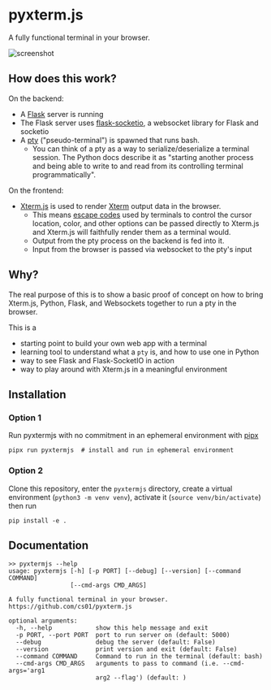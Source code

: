 # pyxterm.js
A fully functional terminal in your browser.

![screenshot](https://github.com/cs01/pyxterm.js/raw/master/pyxtermjs.gif)

## How does this work?

On the backend:
* A [Flask](http://flask.pocoo.org/) server is running
* The Flask server uses [flask-socketio](https://flask-socketio.readthedocs.io/en/latest/), a websocket library for Flask and socketio
* A [pty](https://docs.python.org/3/library/pty.html) ("pseudo-terminal") is spawned that runs bash.
  * You can think of a pty as a way to serialize/deserialize a terminal session. The Python docs describe it as "starting another process and being able to write to and read from its controlling terminal programmatically".

On the frontend:
* [Xterm.js](https://xtermjs.org/) is used to render [Xterm](https://en.wikipedia.org/wiki/Xterm) output data in the browser.
  * This means [escape codes](https://en.wikipedia.org/wiki/ANSI_escape_code) used by terminals to control the cursor location, color, and other options can be passed directly to Xterm.js and Xterm.js will faithfully render them as a terminal would.
  * Output from the pty process on the backend is fed into it.
  * Input from the browser is passed via websocket to the pty's input


## Why?
The real purpose of this is to show a basic proof of concept on how to bring Xterm.js, Python, Flask, and Websockets together to run a pty in the browser.

This is a
* starting point to build your own web app with a terminal
* learning tool to understand what a `pty` is, and how to use one in Python
* way to see Flask and Flask-SocketIO in action
* way to play around with Xterm.js in a meaningful environment

## Installation

### Option 1
Run pyxtermjs with no commitment in an ephemeral environment with [pipx](https://github.com/pipxproject/pip-app)
```
pipx run pyxtermjs  # install and run in ephemeral environment
```

### Option 2
Clone this repository, enter the `pyxtermjs` directory, create a virtual environment (`python3 -m venv venv`), activate it (`source venv/bin/activate`) then run
```
pip install -e .
```

## Documentation
```
>> pyxtermjs --help
usage: pyxtermjs [-h] [-p PORT] [--debug] [--version] [--command COMMAND]
                 [--cmd-args CMD_ARGS]

A fully functional terminal in your browser.
https://github.com/cs01/pyxterm.js

optional arguments:
  -h, --help            show this help message and exit
  -p PORT, --port PORT  port to run server on (default: 5000)
  --debug               debug the server (default: False)
  --version             print version and exit (default: False)
  --command COMMAND     Command to run in the terminal (default: bash)
  --cmd-args CMD_ARGS   arguments to pass to command (i.e. --cmd-args='arg1
                        arg2 --flag') (default: )

```
